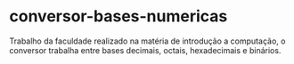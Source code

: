 # conversor-bases-numericas
Trabalho da faculdade realizado na matéria de introdução a computação, o conversor trabalha entre bases decimais, octais, hexadecimais e binários.
